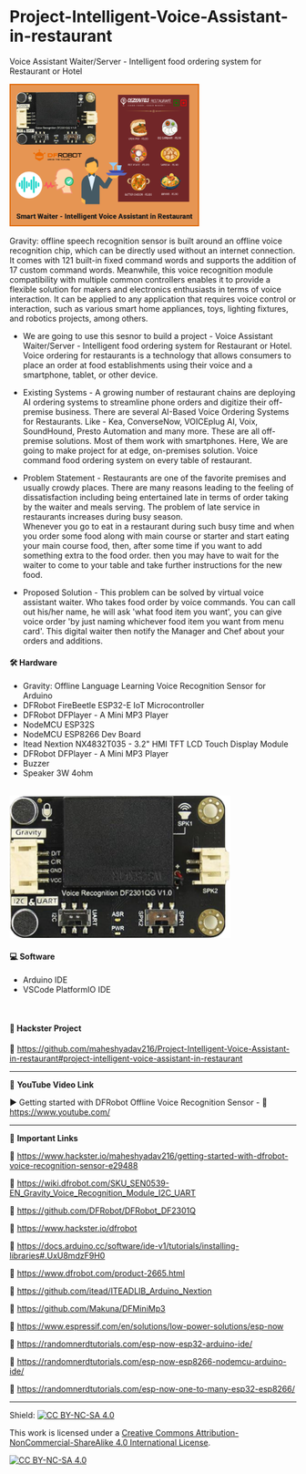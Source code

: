 # Project-Intelligent-Voice-Assistant-in-restaurant
Voice Assistant Waiter/Server - Intelligent food ordering system for Restaurant or Hotel
  
<img src="/Images/hackster-thumb-2.png" height="250" >
  

Gravity: offline speech recognition sensor is built around an offline voice recognition chip, which can be directly used without an internet connection. It comes with 121 built-in fixed command words and supports the addition of 17 custom command words. Meanwhile, this voice recognition module compatibility with multiple common controllers enables it to provide a flexible solution for makers and electronics enthusiasts in terms of voice interaction. It can be applied to any application that requires voice control or interaction, such as various smart home appliances, toys, lighting fixtures, and robotics projects, among others.   
  
- We are going to use this sesnor to build a project - Voice Assistant Waiter/Server - Intelligent food ordering system for Restaurant or   Hotel. Voice ordering for restaurants is a technology that allows consumers to place an order at food establishments using their voice and a smartphone, tablet, or other device.  
  
- Existing Systems - A growing number of restaurant chains are deploying AI ordering systems to streamline phone orders and digitize their off-premise business. There are several AI-Based Voice Ordering Systems for Restaurants. Like - Kea, ConverseNow, VOICEplug AI, Voix, SoundHound, Presto Automation and many more. These are all off-premise solutions. Most of them work with smartphones. Here, We are going to make project for at edge, on-premises solution. Voice command food ordering system on every table of restaurant.  
  
- Problem Statement - Restaurants are one of the favorite premises and usually crowdy places. There are many reasons leading to the feeling of dissatisfaction including being entertained late in terms of order taking by the waiter and meals serving. The problem of late service in restaurants increases during busy season.  
  Whenever you go to eat in a restaurant during such busy time and when you order some food along with main course or starter and start eating your main course food, then, after some time if you want to add something extra to the food order. then you may have to wait for the waiter to come to your table and take further instructions for the new food.
- Proposed Solution - This problem can be solved by virtual voice assistant waiter. Who takes food order by voice commands. You can call out his/her name, he will ask 'what food item you want', you can give voice order 'by just naming whichever food item you want from menu card'. This digital waiter then notify the Manager and Chef about your orders and additions.  



#### 🛠 Hardware  
- Gravity: Offline Language Learning Voice Recognition Sensor for Arduino    
- DFRobot FireBeetle ESP32-E IoT Microcontroller  
- DFRobot DFPlayer - A Mini MP3 Player  
- NodeMCU ESP32S  
- NodeMCU ESP8266 Dev Board    
- Itead Nextion NX4832T035 - 3.2" HMI TFT LCD Touch Display Module  
- DFRobot DFPlayer - A Mini MP3 Player  
- Buzzer  
- Speaker  3W 4ohm  
</br>

<img src="/Images/DFRobot-Sensor.png" height="250" >  

#### 💻 Software  
- Arduino IDE 
- VSCode PlatformIO IDE 
</br>

#### 📜 Hackster Project  
🔗 https://github.com/maheshyadav216/Project-Intelligent-Voice-Assistant-in-restaurant#project-intelligent-voice-assistant-in-restaurant  

------------------------------------------------------------------------------------------------------

📕 **YouTube Video Link**  

▶️ Getting started with DFRobot Offline Voice Recognition Sensor - 🔗 https://www.youtube.com/ 

-------------------------------------------------------------------------------------------------------
📒 **Important Links**  
 
🔗 https://www.hackster.io/maheshyadav216/getting-started-with-dfrobot-voice-recognition-sensor-e29488  

🔗 https://wiki.dfrobot.com/SKU_SEN0539-EN_Gravity_Voice_Recognition_Module_I2C_UART    

🔗 https://github.com/DFRobot/DFRobot_DF2301Q  

🔗 https://www.hackster.io/dfrobot    

🔗 https://docs.arduino.cc/software/ide-v1/tutorials/installing-libraries#.UxU8mdzF9H0    

🔗 https://www.dfrobot.com/product-2665.html    



🔗 https://github.com/itead/ITEADLIB_Arduino_Nextion  

🔗 https://github.com/Makuna/DFMiniMp3  

🔗 https://www.espressif.com/en/solutions/low-power-solutions/esp-now  

🔗 https://randomnerdtutorials.com/esp-now-esp32-arduino-ide/    

🔗 https://randomnerdtutorials.com/esp-now-esp8266-nodemcu-arduino-ide/    

🔗 https://randomnerdtutorials.com/esp-now-one-to-many-esp32-esp8266/  

------------------------------------------------------------------------------------------  

Shield: [![CC BY-NC-SA 4.0][cc-by-nc-sa-shield]][cc-by-nc-sa]

This work is licensed under a
[Creative Commons Attribution-NonCommercial-ShareAlike 4.0 International License][cc-by-nc-sa].

[![CC BY-NC-SA 4.0][cc-by-nc-sa-image]][cc-by-nc-sa]

[cc-by-nc-sa]: http://creativecommons.org/licenses/by-nc-sa/4.0/
[cc-by-nc-sa-image]: https://licensebuttons.net/l/by-nc-sa/4.0/88x31.png
[cc-by-nc-sa-shield]: https://img.shields.io/badge/License-CC%20BY--NC--SA%204.0-lightgrey.svg
